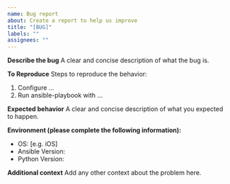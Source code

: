 ```yaml
---
name: Bug report
about: Create a report to help us improve
title: "[BUG]"
labels: ""
assignees: ""
---
```


**Describe the bug** A clear and concise description of what the bug is.

**To Reproduce** Steps to reproduce the behavior:

1. Configure ...
2. Run ansible-playbook with ...

**Expected behavior** A clear and concise description of what you expected to
happen.

**Environment (please complete the following information):**

- OS: [e.g. iOS]
- Ansible Version:
- Python Version:

**Additional context** Add any other context about the problem here.
